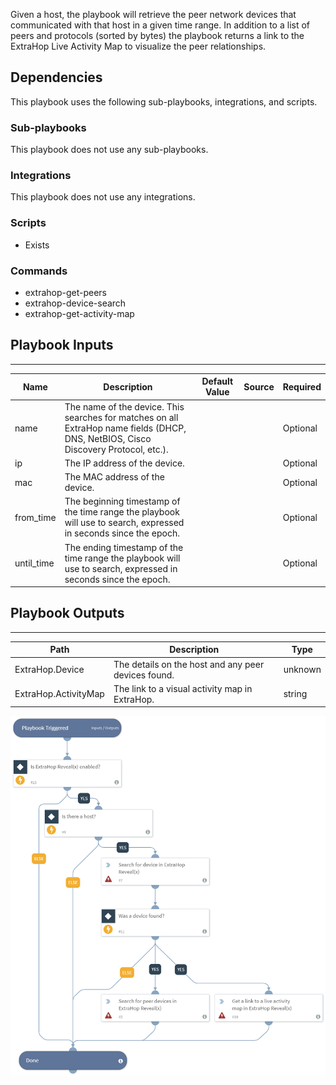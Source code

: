 Given a host, the playbook will retrieve the peer network devices that communicated with that host in a given time range.  In addition to a list of peers and protocols (sorted by bytes) the playbook returns a link to the ExtraHop Live Activity Map to visualize the peer relationships.

## Dependencies
This playbook uses the following sub-playbooks, integrations, and scripts.

### Sub-playbooks
This playbook does not use any sub-playbooks.

### Integrations
This playbook does not use any integrations.

### Scripts
* Exists

### Commands
* extrahop-get-peers
* extrahop-device-search
* extrahop-get-activity-map

## Playbook Inputs
---

| **Name** | **Description** | **Default Value** | **Source** | **Required** |
| --- | --- | --- | --- | --- |
| name | The name of the device. This searches for matches on all ExtraHop name fields (DHCP, DNS, NetBIOS, Cisco Discovery Protocol, etc.). |  |  | Optional |
| ip | The IP address of the device. |  |  | Optional |
| mac | The MAC address of the device. |  |  | Optional |
| from_time | The beginning timestamp of the time range the playbook will use to search, expressed in seconds since the epoch. |  |  | Optional |
| until_time | The ending timestamp of the time range the playbook will use to search, expressed in seconds since the epoch. |  |  | Optional |

## Playbook Outputs
---

| **Path** | **Description** | **Type** |
| --- | --- | --- |
| ExtraHop.Device | The details on the host and any peer devices found.  | unknown |
| ExtraHop.ActivityMap | The link to a visual activity map in ExtraHop. | string |

![ExtraHop_Get_Peers_by_Host](https://github.com/ElazarK/content-docs/blob/master/images/playbooks/ExtraHop_Get_Peers_by_Host.png)
